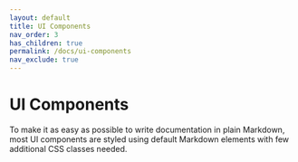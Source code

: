```yaml
---
layout: default
title: UI Components
nav_order: 3
has_children: true
permalink: /docs/ui-components
nav_exclude: true
---
```


# UI Components

To make it as easy as possible to write documentation in plain Markdown, most UI components are styled using default Markdown elements with few additional CSS classes needed.
<!-- {: .fs-6 .fw-300 } -->
